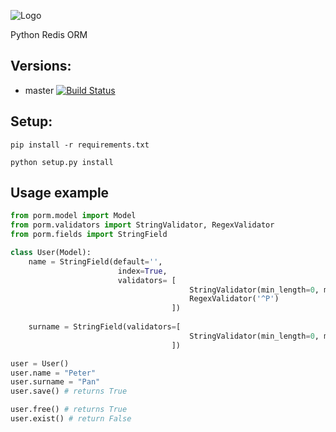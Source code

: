 ![Logo](http://i.imgur.com/xOJFRp4.png)

Python Redis ORM

## Versions:
* master [![Build Status](https://travis-ci.org/msempere/porm.svg?branch=master)](https://travis-ci.org/msempere/porm)

## Setup:
```
pip install -r requirements.txt
```
```
python setup.py install
```

## Usage example

```python
from porm.model import Model
from porm.validators import StringValidator, RegexValidator
from porm.fields import StringField

class User(Model):
    name = StringField(default='', 
                        index=True,
                        validators= [
                                        StringValidator(min_length=0, max_length=20),
                                        RegexValidator('^P')
                                    ])
                                
    surname = StringField(validators=[
                                        StringValidator(min_length=0, max_length=20),
                                    ])

user = User()
user.name = "Peter"
user.surname = "Pan"
user.save() # returns True

user.free() # returns True
user.exist() # return False
```
